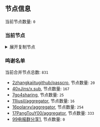 
## 节点信息
当前节点数量: `0`
### 当前节点
<details>
  <summary>展开复制节点</summary>

    

</details>

### 鸣谢名单
当前合并节点总数: `831`
- [2zhangkaiitugithub/passcro](https://github.com/zhangkaiitugithub/passcro), 节点数量: `20`
- [40xJins/x.sub](https://github.com/0xJins/x.sub), 节点数量: `167`
- [7go4sharing](https://github.com/go4sharing), 节点数量: `25`
- [11liusil/aggregator](https://github.com/liusil/aggregator), 节点数量: `16`
- [16polarxy/aggregator](https://github.com/polarxy/aggregator), 节点数量: `254`
- [17PangTouY00/aggregator](https://github.com/PangTouY00/aggregator), 节点数量: `333`
- [99电报群分享1](https://github.com/cdddbc/getAirport), 节点数量: `0`


